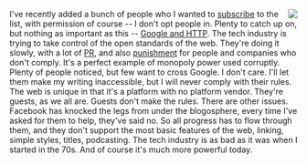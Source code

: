 <img src="http://scripting.com/images/2017/09/24/monopolyDude.png" border="0" align="right">I've recently added a bunch of people who I wanted to <a href="http://scripting.com/email/">subscribe</a> to the list, with permission of course -- I don't opt people in. Plenty to catch up on, but nothing as important as this -- <a href="http://this.how/googleAndHttp/">Google and HTTP</a>. The tech industry is trying to take control of the open standards of the web. They're doing it slowly, with a lot of <a href="https://www.eff.org/https-everywhere/faq">PR</a>, and also <a href="https://webmasters.googleblog.com/2014/08/https-as-ranking-signal.html">punishment</a> for people and companies who don't comply. It's a perfect example of monopoly power used corruptly. Plenty of people noticed, but few want to cross Google. I don't care. I'll let them make my writing inaccessible, but I will never comply with their rules. The web is unique in that it's a platform with no platform vendor. They're guests, as we all are. Guests don't make the rules. There are other issues. Facebook has knocked the legs from under the blogosphere, every time I've asked for them to help, they've said no. So all progress has to flow through them, and they don't support the most basic features of the web, linking, simple styles, titles, podcasting. The tech industry is as bad as it was when I started in the 70s. And of course it's much more powerful today. 
